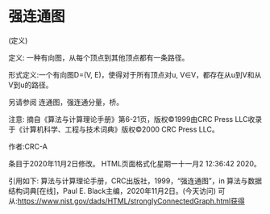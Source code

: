 # 强连通图


(定义)



定义:
一种有向图，从每个顶点到其他顶点都有一条路径。



形式定义:一个有向图D=(V, E)，使得对于所有顶点对u, V∈V，都存在从u到V和从V到u的路径。



另请参阅
连通图，强连通分量，桥。



注意:
摘自《算法与计算理论手册》第6-21页，版权©1999由CRC Press LLC收录于《计算机科学、工程与技术词典》版权©2000 CRC Press LLC。


作者:CRC-A







条目于2020年11月2日修改。
HTML页面格式化星期一十一月2 12:36:42 2020。



引用如下:
算法与计算理论手册，CRC出版社，1999，“强连通图”，in
算法与数据结构词典[在线]，Paul E. Black主编，2020年11月2日。(今天访问)
可从:https://www.nist.gov/dads/HTML/stronglyConnectedGraph.html获得